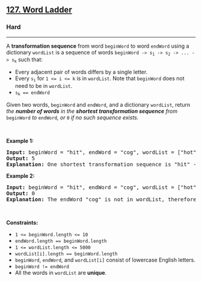 <h2><a href="https://leetcode.com/problems/word-ladder/?roomId=fLjNsL">127. Word Ladder</a></h2><h3>Hard</h3><hr><p>A <strong>transformation sequence</strong> from word <code>beginWord</code> to word <code>endWord</code> using a dictionary <code>wordList</code> is a sequence of words <code>beginWord -&gt; s<sub>1</sub> -&gt; s<sub>2</sub> -&gt; ... -&gt; s<sub>k</sub></code> such that:</p>

<ul>
	<li>Every adjacent pair of words differs by a single letter.</li>
	<li>Every <code>s<sub>i</sub></code> for <code>1 &lt;= i &lt;= k</code> is in <code>wordList</code>. Note that <code>beginWord</code> does not need to be in <code>wordList</code>.</li>
	<li><code>s<sub>k</sub> == endWord</code></li>
</ul>

<p>Given two words, <code>beginWord</code> and <code>endWord</code>, and a dictionary <code>wordList</code>, return <em>the <strong>number of words</strong> in the <strong>shortest transformation sequence</strong> from</em> <code>beginWord</code> <em>to</em> <code>endWord</code><em>, or </em><code>0</code><em> if no such sequence exists.</em></p>

<p>&nbsp;</p>
<p><strong class="example">Example 1:</strong></p>

<pre>
<strong>Input:</strong> beginWord = &quot;hit&quot;, endWord = &quot;cog&quot;, wordList = [&quot;hot&quot;,&quot;dot&quot;,&quot;dog&quot;,&quot;lot&quot;,&quot;log&quot;,&quot;cog&quot;]
<strong>Output:</strong> 5
<strong>Explanation:</strong> One shortest transformation sequence is &quot;hit&quot; -&gt; &quot;hot&quot; -&gt; &quot;dot&quot; -&gt; &quot;dog&quot; -&gt; cog&quot;, which is 5 words long.
</pre>

<p><strong class="example">Example 2:</strong></p>

<pre>
<strong>Input:</strong> beginWord = &quot;hit&quot;, endWord = &quot;cog&quot;, wordList = [&quot;hot&quot;,&quot;dot&quot;,&quot;dog&quot;,&quot;lot&quot;,&quot;log&quot;]
<strong>Output:</strong> 0
<strong>Explanation:</strong> The endWord &quot;cog&quot; is not in wordList, therefore there is no valid transformation sequence.
</pre>

<p>&nbsp;</p>
<p><strong>Constraints:</strong></p>

<ul>
	<li><code>1 &lt;= beginWord.length &lt;= 10</code></li>
	<li><code>endWord.length == beginWord.length</code></li>
	<li><code>1 &lt;= wordList.length &lt;= 5000</code></li>
	<li><code>wordList[i].length == beginWord.length</code></li>
	<li><code>beginWord</code>, <code>endWord</code>, and <code>wordList[i]</code> consist of lowercase English letters.</li>
	<li><code>beginWord != endWord</code></li>
	<li>All the words in <code>wordList</code> are <strong>unique</strong>.</li>
</ul>
